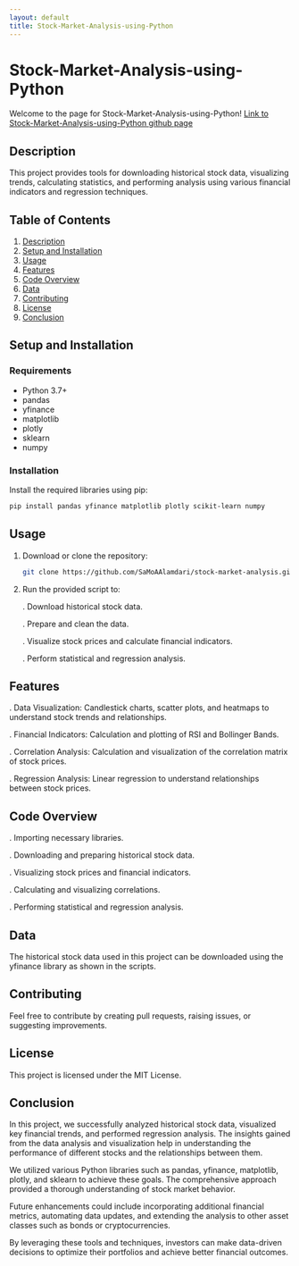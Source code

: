 ```yaml
---
layout: default
title: Stock-Market-Analysis-using-Python
---
```

# Stock-Market-Analysis-using-Python
Welcome to the page for Stock-Market-Analysis-using-Python! [Link to Stock-Market-Analysis-using-Python github page](https://github.com/SaMoAAlamdari/Stock-Market-Analysis-using-Python)

## Description
This project provides tools for downloading historical stock data, visualizing trends, calculating statistics, and performing analysis using various financial indicators and regression techniques.

## Table of Contents

1. [Description](#description)
2. [Setup and Installation](#setup-and-installation)
3. [Usage](#usage)
4. [Features](#features)
5. [Code Overview](#code-overview)
6. [Data](#data)
7. [Contributing](#contributing)
8. [License](#license)
9. [Conclusion](#conclusion)

## Setup and Installation

### Requirements

- Python 3.7+
- pandas
- yfinance
- matplotlib
- plotly
- sklearn
- numpy

### Installation

Install the required libraries using pip:

```bash
pip install pandas yfinance matplotlib plotly scikit-learn numpy
```
## Usage
  1. Download or clone the repository:

     ```bash
     git clone https://github.com/SaMoAAlamdari/stock-market-analysis.git
     ```
  2. Run the provided script to:

      . Download historical stock data.

      . Prepare and clean the data.

      . Visualize stock prices and calculate financial indicators.

      . Perform statistical and regression analysis.

## Features
  . Data Visualization: Candlestick charts, scatter plots, and heatmaps to understand stock trends and relationships.

  . Financial Indicators: Calculation and plotting of RSI and Bollinger Bands.

  . Correlation Analysis: Calculation and visualization of the correlation matrix of stock prices.

  . Regression Analysis: Linear regression to understand relationships between stock prices.

## Code Overview
  . Importing necessary libraries.

  . Downloading and preparing historical stock data.

  . Visualizing stock prices and financial indicators.

  . Calculating and visualizing correlations.

  . Performing statistical and regression analysis.

## Data
  The historical stock data used in this project can be downloaded using the yfinance library as shown in the scripts.

## Contributing
  Feel free to contribute by creating pull requests, raising issues, or suggesting improvements.

## License
  This project is licensed under the MIT License.

## Conclusion
  In this project, we successfully analyzed historical stock data, visualized key financial trends, and performed regression analysis. The insights gained from the data analysis and visualization help in understanding the performance of different stocks and the relationships between them.
  
  We utilized various Python libraries such as pandas, yfinance, matplotlib, plotly, and sklearn to achieve these goals. The comprehensive approach provided a thorough understanding of stock market behavior.

  Future enhancements could include incorporating additional financial metrics, automating data updates, and extending the analysis to other asset classes such as bonds or cryptocurrencies.

  By leveraging these tools and techniques, investors can make data-driven decisions to optimize their portfolios and achieve better financial outcomes.
